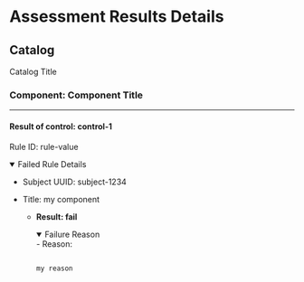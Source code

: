 # Assessment Results Details

## Catalog

Catalog Title

### Component: Component Title

-------------------------------------------------------

#### Result of control: control-1


Rule ID: rule-value

<details open>

<summary>Failed Rule Details</summary>

- Subject UUID: subject-1234
- Title: my component

  - **Result: fail**
    <details open>
    <summary>Failure Reason</summary>
    - Reason:

      ```

      my reason
      ```

    </details>
  </details>
